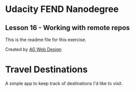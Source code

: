 # Udacity FEND Nanodegree
## Lesson 16 - Working with remote repos

This is the readme file for this exercise.

Created by [AG Web Design](http://www.ag-webdesign.com)

# Travel Destinations

A simple app to keep track of destinations I'd like to visit.